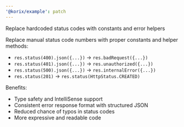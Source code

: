 ```yaml
---
'@korix/example': patch
---
```


Replace hardcoded status codes with constants and error helpers

Replace manual status code numbers with proper constants and helper methods:

- `res.status(400).json({...})` → `res.badRequest({...})`
- `res.status(401).json({...})` → `res.unauthorized({...})`
- `res.status(500).json({...})` → `res.internalError({...})`
- `res.status(201)` → `res.status(HttpStatus.CREATED)`

Benefits:

- Type safety and IntelliSense support
- Consistent error response format with structured JSON
- Reduced chance of typos in status codes
- More expressive and readable code
